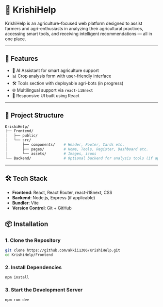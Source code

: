 # 🌾 KrishiHelp

KrishiHelp is an agriculture-focused web platform designed to assist farmers and agri-enthusiasts in analyzing their agricultural practices, accessing smart tools, and receiving intelligent recommendations — all in one place.

---

## 🚀 Features

- 🧠 AI Assistant for smart agriculture support
- 📊 Crop analysis form with user-friendly interface
- 🛠 Tools section with deployable agri-bots (in progress)
- 🌐 Multilingual support via `react-i18next`
- 🎨 Responsive UI built using React

---

## 📁 Project Structure

```bash
KrishiHelp/
├── Frontend/
│   ├── public/
│   └── src/
│       ├── components/    # Header, Footer, Cards etc.
│       ├── pages/         # Home, Tools, Register, Dashboard etc.
│       └── assets/        # Images, icons
└── Backend/               # Optional backend for analysis tools (if applicable)
```
---

## 🛠️ Tech Stack

- **Frontend**: React, React Router, react-i18next, CSS
- **Backend**: Node.js, Express (if applicable)
- **Bundler**: Vite
- **Version Control**: Git + GitHub

## 📦 Installation

### 1. Clone the Repository

```bash
git clone https://github.com/akkii1306/KrishiHelp.git
cd KrishiHelp/Frontend
```
### 2. Install Dependencies

```bash
npm install
```
### 3. Start the Development Server
```bash
npm run dev
```
